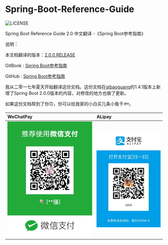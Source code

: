 # Spring-Boot-Reference-Guide

![LICENSE](https://img.shields.io/badge/license-MIT-blue.svg)

Spring Boot Reference Guide 2.0 中文翻译 -《Spring Boot参考指南》

说明：

本文档翻译的版本：[2.0.0.RELEASE](https://docs.spring.io/spring-boot/docs/2.0.0.RELEASE/reference/htmlsingle/)

GitBook : [Spring Boot参考指南](https://jack80342.gitbook.io/spring-boot/)

GitHub : [Spring Boot参考指南](https://github.com/jack80342/Spring-Boot-Reference-Guide)

  我从二零一七年夏天开始翻译这份文档。这份文档在[qibaoguang](https://github.com/qibaoguang)的1.4.1版本上新增了Spring Boot 2.0.0版本的内容，对修改的地方也做了更新。

如果这份文档帮到了你🙃，你可以给我家的小白买几条小鱼干🐟。

|WeChatPay|ALipay|
|:----|:----|
|![WeChatPay](https://github.com/jack80342/Materials/blob/master/wechatpay.jpg)|![ALiPay](https://github.com/jack80342/Materials/blob/master/alipay.jpg)|
